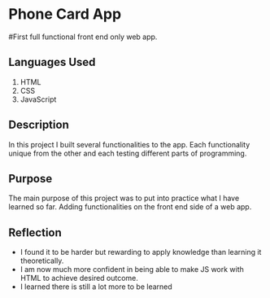 # Phone Card App
#First full functional front end only web app. 

## Languages Used 
1. HTML 
2. CSS
3. JavaScript

## Description
In this project I built several functionalities to the app. Each functionality unique from the other and each testing different parts of programming. 

## Purpose
The main purpose of this project was to put into practice what I have learned so far. Adding functionalities on the front end side of a web app. 

## Reflection
- I found it to be harder but rewarding to apply knowledge than learning it theoretically. 
- I am now much more confident in being able to make JS work with HTML to achieve desired outcome.  
- I learned there is still a lot more to be learned
